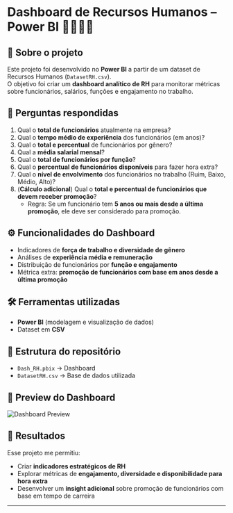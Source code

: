 # Dashboard de Recursos Humanos – Power BI 👩‍💼👨‍💼  

## 📌 Sobre o projeto  
Este projeto foi desenvolvido no **Power BI** a partir de um dataset de Recursos Humanos (`DatasetRH.csv`).  
O objetivo foi criar um **dashboard analítico de RH** para monitorar métricas sobre funcionários, salários, funções e engajamento no trabalho.  

## 🔎 Perguntas respondidas  
1. Qual o **total de funcionários** atualmente na empresa?  
2. Qual o **tempo médio de experiência** dos funcionários (em anos)?  
3. Qual o **total e percentual** de funcionários por gênero?  
4. Qual a **média salarial mensal**?  
5. Qual o **total de funcionários por função**?  
6. Qual o **percentual de funcionários disponíveis** para fazer hora extra?  
7. Qual o **nível de envolvimento** dos funcionários no trabalho (Ruim, Baixo, Médio, Alto)?  
8. (**Cálculo adicional**) Qual o **total e percentual de funcionários que devem receber promoção**?  
   - Regra: Se um funcionário tem **5 anos ou mais desde a última promoção**, ele deve ser considerado para promoção.  

## ⚙️ Funcionalidades do Dashboard  
- Indicadores de **força de trabalho e diversidade de gênero**  
- Análises de **experiência média e remuneração**  
- Distribuição de funcionários por **função e engajamento**  
- Métrica extra: **promoção de funcionários com base em anos desde a última promoção**  

## 🛠️ Ferramentas utilizadas  
- **Power BI** (modelagem e visualização de dados)  
- Dataset em **CSV**  

## 📂 Estrutura do repositório  
- `Dash_RH.pbix` → Dashboard
- `DatasetRH.csv` → Base de dados utilizada  

## 📸 Preview do Dashboard  

![Dashboard Preview](LAB5RH/dash_rh_preview.png)  

## 🚀 Resultados  
Esse projeto me permitiu:  
- Criar **indicadores estratégicos de RH**  
- Explorar métricas de **engajamento, diversidade e disponibilidade para hora extra**  
- Desenvolver um **insight adicional** sobre promoção de funcionários com base em tempo de carreira  

---
